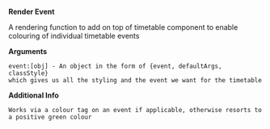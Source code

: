 **Render Event**

A rendering function to add on top of timetable component to enable colouring
of individual timetable events

**Arguments**
        
    event:[obj] - An object in the form of {event, defaultArgs, classStyle}
    which gives us all the styling and the event we want for the timetable

**Additional Info**

    Works via a colour tag on an event if applicable, otherwise resorts to a positive green colour